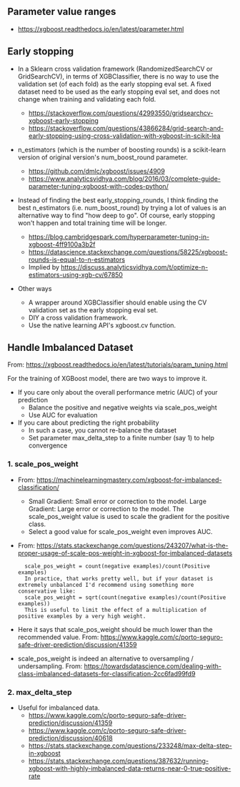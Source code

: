 ## Parameter value ranges

- https://xgboost.readthedocs.io/en/latest/parameter.html

## Early stopping

- In a Sklearn cross validation framework (RandomizedSearchCV or GridSearchCV), in terms of XGBClassifier, there is no way to use the validation set (of each fold) as the early stopping eval set. A fixed dataset need to be used as the early stopping eval set, and does not change when training and validating each fold.
    - https://stackoverflow.com/questions/42993550/gridsearchcv-xgboost-early-stopping
    - https://stackoverflow.com/questions/43866284/grid-search-and-early-stopping-using-cross-validation-with-xgboost-in-scikit-lea

- n_estimators (which is the number of boosting rounds) is a scikit-learn version of original version's num_boost_round parameter.
    - https://github.com/dmlc/xgboost/issues/4909
    - https://www.analyticsvidhya.com/blog/2016/03/complete-guide-parameter-tuning-xgboost-with-codes-python/

- Instead of finding the best early_stopping_rounds, I think finding the best n_estimators (i.e. num_boost_round) by trying a lot of values is an alternative way to find "how deep to go". Of course, early stopping won't happen and total training time will be longer.
    - https://blog.cambridgespark.com/hyperparameter-tuning-in-xgboost-4ff9100a3b2f
    - https://datascience.stackexchange.com/questions/58225/xgboost-rounds-is-equal-to-n-estimators
    - Implied by https://discuss.analyticsvidhya.com/t/optimize-n-estimators-using-xgb-cv/67850

- Other ways
    - A wrapper around XGBClassifier should enable using the CV validation set as the early stopping eval set.
    - DIY a cross validation framework.
    - Use the native learning API's xgboost.cv function.

## Handle Imbalanced Dataset

From: https://xgboost.readthedocs.io/en/latest/tutorials/param_tuning.html

For the training of XGBoost model, there are two ways to improve it.

- If you care only about the overall performance metric (AUC) of your prediction
    - Balance the positive and negative weights via scale_pos_weight
    - Use AUC for evaluation
- If you care about predicting the right probability
    - In such a case, you cannot re-balance the dataset
    - Set parameter max_delta_step to a finite number (say 1) to help convergence

### 1. scale_pos_weight

- From: https://machinelearningmastery.com/xgboost-for-imbalanced-classification/
    - Small Gradient: Small error or correction to the model. Large Gradient: Large error or correction to the model. The scale_pos_weight value is used to scale the gradient for the positive class.
    - Select a good value for scale_pos_weight even improves AUC.

- From: https://stats.stackexchange.com/questions/243207/what-is-the-proper-usage-of-scale-pos-weight-in-xgboost-for-imbalanced-datasets

        scale_pos_weight = count(negative examples)/count(Positive examples)
        In practice, that works pretty well, but if your dataset is extremely unbalanced I'd recommend using something more conservative like:
        scale_pos_weight = sqrt(count(negative examples)/count(Positive examples)) 
        This is useful to limit the effect of a multiplication of positive examples by a very high weight.

- Here it says that scale_pos_weight should be much lower than the recommended value. From: https://www.kaggle.com/c/porto-seguro-safe-driver-prediction/discussion/41359

- scale_pos_weight is indeed an alternative to oversampling / undersampling. From: https://towardsdatascience.com/dealing-with-class-imbalanced-datasets-for-classification-2cc6fad99fd9

### 2. max_delta_step

- Useful for imbalanced data.
    - https://www.kaggle.com/c/porto-seguro-safe-driver-prediction/discussion/41359
    - https://www.kaggle.com/c/porto-seguro-safe-driver-prediction/discussion/40618
    - https://stats.stackexchange.com/questions/233248/max-delta-step-in-xgboost
    - https://stats.stackexchange.com/questions/387632/running-xgboost-with-highly-imbalanced-data-returns-near-0-true-positive-rate